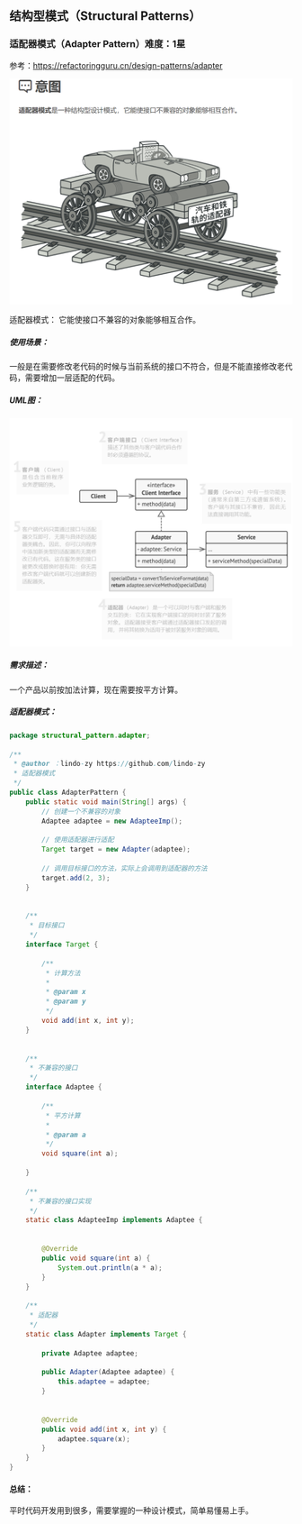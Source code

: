 ## 结构型模式（Structural Patterns）

### 适配器模式（Adapter Pattern）难度：1星

参考：https://refactoringguru.cn/design-patterns/adapter

![1679321403430](1679321403430.png)

适配器模式： 它能使接口不兼容的对象能够相互合作。

##### 使用场景：

一般是在需要修改老代码的时候与当前系统的接口不符合，但是不能直接修改老代码，需要增加一层适配的代码。

##### UML图：

![1679321507602](1679321507602.png)

##### 需求描述：

一个产品以前按加法计算，现在需要按平方计算。

##### 适配器模式：

```java
package structural_pattern.adapter;

/**
 * @author ：lindo-zy https://github.com/lindo-zy
 * 适配器模式
 */
public class AdapterPattern {
    public static void main(String[] args) {
        // 创建一个不兼容的对象
        Adaptee adaptee = new AdapteeImp();

        // 使用适配器进行适配
        Target target = new Adapter(adaptee);

        // 调用目标接口的方法，实际上会调用到适配器的方法
        target.add(2, 3);
    }


    /**
     * 目标接口
     */
    interface Target {

        /**
         * 计算方法
         *
         * @param x
         * @param y
         */
        void add(int x, int y);
    }


    /**
     * 不兼容的接口
     */
    interface Adaptee {

        /**
         * 平方计算
         *
         * @param a
         */
        void square(int a);

    }

    /**
     * 不兼容的接口实现
     */
    static class AdapteeImp implements Adaptee {


        @Override
        public void square(int a) {
            System.out.println(a * a);
        }
    }

    /**
     * 适配器
     */
    static class Adapter implements Target {

        private Adaptee adaptee;

        public Adapter(Adaptee adaptee) {
            this.adaptee = adaptee;
        }


        @Override
        public void add(int x, int y) {
            adaptee.square(x);
        }
    }
}

```

#### 总结：

平时代码开发用到很多，需要掌握的一种设计模式，简单易懂易上手。